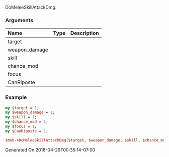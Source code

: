 DoMeleeSkillAttackDmg.
### Arguments
**Name**|**Type**|**Description**
:---|:---|:---
target||
weapon_damage||
skill||
chance_mod||
focus||
CanRiposte||

### Example

```perl
my $target = 1;
my $weapon_damage = 1;
my $skill = 1;
my $chance_mod = 1;
my $focus = 1;
my $CanRiposte = 1;

$mob->DoMeleeSkillAttackDmg($target, $weapon_damage, $skill, $chance_mod, $focus, $CanRiposte); # Returns void
```


Generated On 2018-04-29T00:35:14-07:00